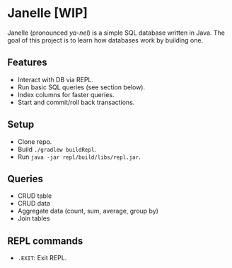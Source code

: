 # Janelle [WIP]
Janelle (pronounced *ya-nel*) is a simple SQL database written in Java. The goal of this project is to learn how databases work by building one.

## Features
- Interact with DB via REPL.
- Run basic SQL queries (see section below).
- Index columns for faster queries.
- Start and commit/roll back transactions.

## Setup
- Clone repo.
- Build `./gradlew buildRepl`.
- Run `java -jar repl/build/libs/repl.jar`.

## Queries
- CRUD table
- CRUD data
- Aggregate data (count, sum, average, group by)
- Join tables

## REPL commands
- `.EXIT`: Exit REPL.
